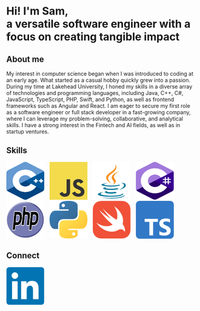 <h1 style="font-family: 'Inter', sans-serif;">
    Hi! I'm Sam, <br>a versatile software engineer with a focus on creating tangible impact
</h1>

<h2>About me</h2>
<p style="font-family: 'Inter', sans-serif;">
My interest in computer science began when I was introduced to coding at an early age. What started as a casual hobby quickly grew into a passion. During my time at Lakehead University, I honed my skills in a diverse array of technologies and programming languages, including Java, C++, C#,   JavaScript, TypeScript, PHP, Swift, and Python, as well as frontend frameworks such as Angular and React. I am eager to secure my first role as a software engineer or full stack developer in a fast-growing company, where I can leverage my problem-solving, collaborative, and analytical skills. I have a strong interest in the Fintech and AI fields, as well as in startup ventures.
 </p>

<h2>Skills</h2>
<div>
  <img src="https://github.com/samuelthaiyil/samuelthaiyil/blob/main/Skills/CPlusPlus.svg" alt="C++" width="100" height="100" style="display: inline-block; margin-right: 10px;">
  <img src="https://github.com/samuelthaiyil/samuelthaiyil/blob/main/Skills/JS.svg" alt="JavaScript" width="100" height="100" style="display: inline-block; margin-right: 10px;">
  <img src="https://github.com/samuelthaiyil/samuelthaiyil/blob/main/Skills/Java.svg" alt="Java" width="100" height="100" style="display: inline-block; margin-right: 10px;">
     <img src="https://github.com/samuelthaiyil/samuelthaiyil/blob/main/Skills/CSharp.svg" alt="TypeScript" width="100" height="100" style="display: inline-block;">
  <img src="https://github.com/samuelthaiyil/samuelthaiyil/blob/main/Skills/PHP.svg" alt="PHP" width="100" height="100" style="display: inline-block; margin-right: 10px;">
  <img src="https://github.com/samuelthaiyil/samuelthaiyil/blob/main/Skills/Python.svg" alt="Python" width="100" height="100" style="display: inline-block; margin-right: 10px;">
  <img src="https://github.com/samuelthaiyil/samuelthaiyil/blob/main/Skills/Swift.svg" alt="Swift" width="100" height="100" style="display: inline-block; margin-right: 10px;">
  <img src="https://github.com/samuelthaiyil/samuelthaiyil/blob/main/Skills/TypeScript.svg" alt="TypeScript" width="100" height="100" style="display: inline-block;">
</div>

<h2>Connect</h2>
<a href="https://www.linkedin.com/in/samuel-thaiyil-444a75198/">
  <img src="https://github.com/samuelthaiyil/samuelthaiyil/blob/main/Skills/LinkedIn_logo_initials.png" alt="LinkedIn" width="100" height="100" style="display: inline-block;">
</a>


